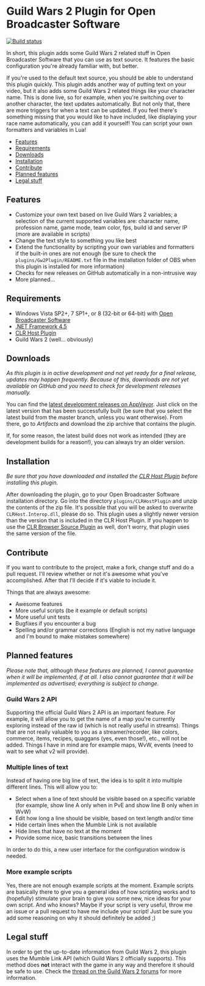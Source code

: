# Guild Wars 2 Plugin for Open Broadcaster Software
[![Build status](https://ci.appveyor.com/api/projects/status/r46833nfb6cf76jk?svg=true)](https://ci.appveyor.com/project/Archomeda/obs-gw2-plugin)

In short, this plugin adds some Guild Wars 2 related stuff in Open Broadcaster
Software that you can use as text source. It features the basic configuration
you're already familiar with, but better.

If you're used to the default text source, you should be able to understand this
plugin quickly. This plugin adds another way of putting text on your video, but
it also adds some Guild Wars 2 related things like your character name. This is
done live, so for example, when you're switching over to another character, the
text updates automatically. But not only that, there are more triggers for when
a text can be updated. If you feel there's something missing that you would like
to have included, like displaying your race name automatically, you can add it
yourself! You can script your own formatters and variables in Lua!

- [Features](#features)
- [Requirements](#requirements)
- [Downloads](#downloads)
- [Installation](#installation)
- [Contribute](#contribute)
- [Planned features](#planned-features)
- [Legal stuff](#legal-stuff)


## Features
- Customize your own text based on live Guild Wars 2 variables; a selection of
the current supported variables are: character name, profession name, game mode,
team color, fps, build id and server IP (more are available in scripts)
- Change the text style to something you like best
- Extend the functionality by scripting your own variables and formatters if the
built-in ones are not enough (be sure to check the
`plugins/Gw2Plugin/README.txt` file in the installation folder of OBS when this
plugin is installed for more information)
- Checks for new releases on GitHub automatically in a non-intrusive way
- More planned...


## Requirements
- Windows Vista SP2+, 7 SP1+, or 8 (32-bit or 64-bit) with [Open Broadcaster
Software](https://obsproject.com/)
- [.NET Framework 4.5](http://www.microsoft.com/download/details.aspx?id=30653)
- [CLR Host Plugin](https://obsproject.com/forum/resources/clr-host-plugin.21/)
- Guild Wars 2 (well... obviously)


## Downloads
*As this plugin is in active development and not yet ready for a final release,
updates may happen frequently. Because of this, downloads are not yet available
on GitHub and you need to check for development releases manually.*

You can find the [latest development releases on AppVeyor](https://ci.appveyor.com/project/Archomeda/obs-gw2-plugin/history).
Just click on the latest version that has been successfully built (be sure that
you select the latest build from the master branch, unless you want otherwise).
From there, go to *Artifacts* and download the zip archive that contains the
plugin.

If, for some reason, the latest build does not work as intended (they are
development builds for a reason!), you can always try an older version.


## Installation
*Be sure that you have downloaded and installed the
[CLR Host Plugin](https://obsproject.com/forum/resources/clr-host-plugin.21/)
before installing this plugin.*

After downloading the plugin, go to your Open Broadcaster Software installation
directory. Go into the directory `plugins/CLRHostPlugin` and unzip the
contents of the zip file. It's possible that you will be asked to overwrite
`CLRHost.Interop.dll`, please do so. This plugin uses a slightly newer version
than the version that is included in the CLR Host Plugin. If you happen to use
the [CLR Browser Source Plugin](https://obsproject.com/forum/resources/clr-browser-source-plugin.22/)
as well, don't worry, that plugin uses the same version of the file.


## Contribute
If you want to contribute to the project, make a fork, change stuff and do a
pull request. I'll review whether or not it's awesome what you've accomplished.
After that I'll decide if it's viable to include it.

Things that are always awesome:
- Awesome features
- More useful scripts (be it example or default scripts)
- More useful unit tests
- Bugfixes if you encounter a bug
- Spelling and/or grammar corrections (English is not my native language and I'm
bound to make mistakes somewhere)


## Planned features
*Please note that, although these features are planned, I cannot guarantee when
it will be implemented, if at all. I also cannot guarantee that it will be
implemented as advertised; everything is subject to change.*

### Guild Wars 2 API
Supporting the official Guild Wars 2 API is an important feature. For example,
it will allow you to get the name of a map you're currently exploring instead of
the raw id (which is not really useful in streams). Things that are not really
valuable to you as a streamer/recorder, like colors, commerce, items, recipes,
quaggans (yes, even those!), etc., will not be added. Things I have in mind are
for example maps, WvW, events (need to wait to see what v2 will provide).

### Multiple lines of text
Instead of having one big line of text, the idea is to split it into multiple
different lines. This will allow you to:
- Select when a line of text should be visible based on a specific variable (for
example, show line A only when in PvE and show line B only when in WvW)
- Edit how long a line should be visible, based on text length and/or time
- Hide certain lines when the Mumble Link is not available
- Hide lines that have no text at the moment
- Provide some nice, basic transitions between the lines

In order to do this, a new user interface for the configuration window is
needed.

### More example scripts
Yes, there are not enough example scripts at the moment. Example scripts are
basically there to give you a general idea of how scripting works and to
(hopefully) stimulate your brain to give you some new, nice ideas for your own
script. And who knows? Maybe if your script is very useful, throw me an issue or
a pull request to have me include your script! Just be sure you add some
reasoning on why it should definitely be added ;)


## Legal stuff
In order to get the up-to-date information from Guild Wars 2, this plugin uses the Mumble Link API (which Guild Wars 2 officially supports). This method does **not** interact with the game in any way and therefore it should be safe to use. Check the [thread on the Guild Wars 2 forums](https://forum-en.guildwars2.com/forum/community/api/Map-API-Mumble-Mashup/first#post2256444) for more information.
